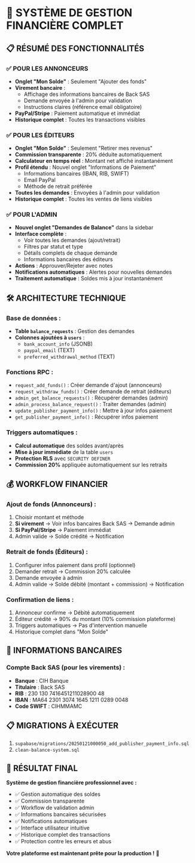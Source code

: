 # 🎯 SYSTÈME DE GESTION FINANCIÈRE COMPLET

## 📋 RÉSUMÉ DES FONCTIONNALITÉS

### ✅ **POUR LES ANNONCEURS**
- **Onglet "Mon Solde"** : Seulement "Ajouter des fonds"
- **Virement bancaire** : 
  - Affichage des informations bancaires de Back SAS
  - Demande envoyée à l'admin pour validation
  - Instructions claires (référence email obligatoire)
- **PayPal/Stripe** : Paiement automatique et immédiat
- **Historique complet** : Toutes les transactions visibles

### ✅ **POUR LES ÉDITEURS**
- **Onglet "Mon Solde"** : Seulement "Retirer mes revenus"
- **Commission transparente** : 20% déduite automatiquement
- **Calculateur en temps réel** : Montant net affiché instantanément
- **Profil étendu** : Nouvel onglet "Informations de Paiement"
  - Informations bancaires (IBAN, RIB, SWIFT)
  - Email PayPal
  - Méthode de retrait préférée
- **Toutes les demandes** : Envoyées à l'admin pour validation
- **Historique complet** : Toutes les ventes de liens visibles

### ✅ **POUR L'ADMIN**
- **Nouvel onglet "Demandes de Balance"** dans la sidebar
- **Interface complète** : 
  - Voir toutes les demandes (ajout/retrait)
  - Filtres par statut et type
  - Détails complets de chaque demande
  - Informations bancaires des éditeurs
- **Actions** : Approuver/Rejeter avec notes
- **Notifications automatiques** : Alertes pour nouvelles demandes
- **Traitement automatique** : Soldes mis à jour instantanément

## 🛠️ **ARCHITECTURE TECHNIQUE**

### **Base de données :**
- **Table `balance_requests`** : Gestion des demandes
- **Colonnes ajoutées à `users`** :
  - `bank_account_info` (JSONB)
  - `paypal_email` (TEXT)
  - `preferred_withdrawal_method` (TEXT)

### **Fonctions RPC :**
- `request_add_funds()` : Créer demande d'ajout (annonceurs)
- `request_withdraw_funds()` : Créer demande de retrait (éditeurs)
- `admin_get_balance_requests()` : Récupérer demandes (admin)
- `admin_process_balance_request()` : Traiter demandes (admin)
- `update_publisher_payment_info()` : Mettre à jour infos paiement
- `get_publisher_payment_info()` : Récupérer infos paiement

### **Triggers automatiques :**
- **Calcul automatique** des soldes avant/après
- **Mise à jour immédiate** de la table `users`
- **Protection RLS** avec `SECURITY DEFINER`
- **Commission 20%** appliquée automatiquement sur les retraits

## 💰 **WORKFLOW FINANCIER**

### **Ajout de fonds (Annonceurs) :**
1. Choisir montant et méthode
2. **Si virement** → Voir infos bancaires Back SAS → Demande admin
3. **Si PayPal/Stripe** → Paiement immédiat
4. Admin valide → Solde crédité → Notification

### **Retrait de fonds (Éditeurs) :**
1. Configurer infos paiement dans profil (optionnel)
2. Demander retrait → Commission 20% calculée
3. Demande envoyée à admin
4. Admin valide → Solde débité (montant + commission) → Notification

### **Confirmation de liens :**
1. Annonceur confirme → Débité automatiquement
2. Éditeur crédité → 90% du montant (10% commission plateforme)
3. Triggers automatiques → Pas d'intervention manuelle
4. Historique complet dans "Mon Solde"

## 🎯 **INFORMATIONS BANCAIRES**

### **Compte Back SAS (pour les virements) :**
- **Banque** : CIH Banque
- **Titulaire** : Back SAS
- **RIB** : 230 130 7416451211028900 48
- **IBAN** : MA64 2301 3074 1645 1211 0289 0048
- **Code SWIFT** : CIHMMAMC

## 📋 **MIGRATIONS À EXÉCUTER**

1. `supabase/migrations/20250121000050_add_publisher_payment_info.sql`
2. `clean-balance-system.sql`

## 🚀 **RÉSULTAT FINAL**

**Système de gestion financière professionnel avec :**
- ✅ Gestion automatique des soldes
- ✅ Commission transparente
- ✅ Workflow de validation admin
- ✅ Informations bancaires sécurisées
- ✅ Notifications automatiques
- ✅ Interface utilisateur intuitive
- ✅ Historique complet des transactions
- ✅ Protection contre les erreurs et abus

**Votre plateforme est maintenant prête pour la production !** 🎯
